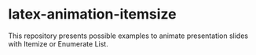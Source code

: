 # latex-animation-itemsize
This repository presents possible examples to animate presentation slides with Itemize or Enumerate List.
